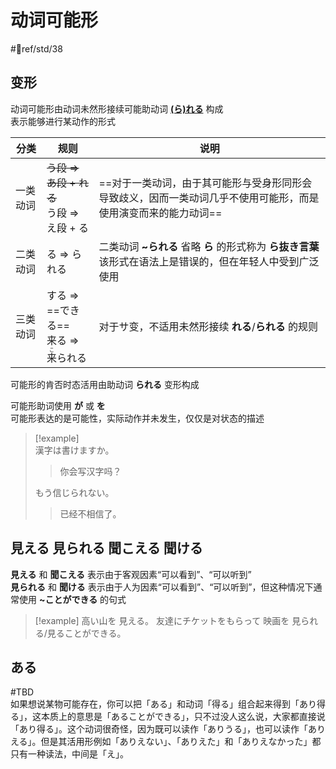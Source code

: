 # 动词可能形  

 #📖ref/std/38  
## 变形

动词可能形由动词未然形接续可能助动词 [**(ら)れる**](../5.auxi_verb/られる.md#可能助动词) 构成  
表示能够进行某动作的形式  

| 分类   | 规则                                                     | 说明                                                                   |
| ---- | ------------------------------------------------------ | -------------------------------------------------------------------- |
| 一类动词 | ~~う段 => あ段 + れる~~<br>う段 => え段 + る                      | ==对于一类动词，由于其可能形与受身形同形会导致歧义，因而一类动词几乎不使用可能形，而是使用演变而来的能力动词==            |
| 二类动词 | る => られる                                               | 二类动词 **~られる** 省略 **ら** 的形式称为 **ら抜き言葉**  <br>该形式在语法上是错误的，但在年轻人中受到广泛使用 |
| 三类动词 | する => ==できる==<br>来る => <ruby>来<rt>こ</rt>られる</ruby><br> | 对于サ变，不适用未然形接续 **れる**/**られる** 的规则                                     |
可能形的肯否时态活用由助动词 **られる** 变形构成  

可能形助词使用 **が**  或 **を**  
可能形表达的是可能性，实际动作并未发生，仅仅是对状态的描述  

> [!example]  
> 漢字は書けますか。  
> > 你会写汉字吗？  
> 
> もう信じられない。  
> > 已经不相信了。  

## 見える 見られる 聞こえる 聞ける 

**見える** 和 **聞こえる** 表示由于客观因素“可以看到”、“可以听到”  
**見られる** 和  **聞ける** 表示由于人为因素“可以看到”、“可以听到”，但这种情况下通常使用 **~ことができる** 的句式  


> [!example]
> 高い山を 見える。
> 友達にチケットをもらって 映画を 見られる/見ることができる。
> 

## ある
 #TBD  
如果想说某物可能存在，你可以把「ある」和动词「得る」组合起来得到「あり得る」，这本质上的意思是「あることができる」，只不过没人这么说，大家都直接说「あり得る」。这个动词很奇怪，因为既可以读作「ありうる」，也可以读作「ありえる」。但是其活用形例如「ありえない」、「ありえた」和「ありえなかった」都只有一种读法，中间是「え」。